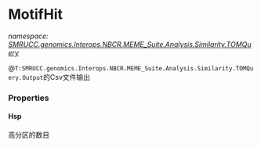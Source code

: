 ﻿# MotifHit
_namespace: [SMRUCC.genomics.Interops.NBCR.MEME_Suite.Analysis.Similarity.TOMQuery](./index.md)_

@``T:SMRUCC.genomics.Interops.NBCR.MEME_Suite.Analysis.Similarity.TOMQuery.Output``的Csv文件输出




### Properties

#### Hsp
高分区的数目
